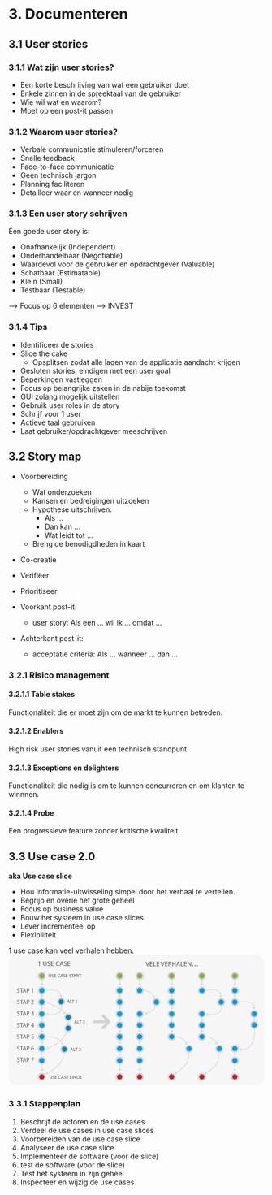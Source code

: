 # 3. Documenteren
## 3.1 User stories
### 3.1.1 Wat zijn user stories?
- Een korte beschrijving van wat een gebruiker doet
- Enkele zinnen in de spreektaal van de gebruiker
- Wie wil wat en waarom?
- Moet op een post-it passen

### 3.1.2 Waarom user stories?
- Verbale communicatie stimuleren/forceren
- Snelle feedback
- Face-to-face communicatie
- Geen technisch jargon
- Planning faciliteren
- Detailleer waar en wanneer nodig

### 3.1.3 Een user story schrijven
Een goede user story is:
- Onafhankelijk (Independent)
- Onderhandelbaar (Negotiable)
- Waardevol voor de gebruiker en opdrachtgever (Valuable)
- Schatbaar (Estimatable)
- Klein (Small)
- Testbaar (Testable)

--> Focus op 6 elementen --> INVEST

### 3.1.4 Tips
- Identificeer de stories
- Slice the cake
  - Opsplitsen zodat alle lagen van de applicatie aandacht krijgen
- Gesloten stories, eindigen met een user goal
- Beperkingen vastleggen
- Focus op belangrijke zaken in de nabije toekomst
- GUI zolang mogelijk uitstellen
- Gebruik user roles in de story
- Schrijf voor 1 user
- Actieve taal gebruiken
- Laat gebruiker/opdrachtgever meeschrijven

## 3.2 Story map
- Voorbereiding
  - Wat onderzoeken
  - Kansen en bedreigingen uitzoeken
  - Hypothese uitschrijven:
    - Als ...
    - Dan kan ...
    - Wat leidt tot ...
  - Breng de benodigdheden in kaart
- Co-creatie
- Verifiëer
- Prioritiseer

- Voorkant post-it:
  - user story: Als een ... wil ik ... omdat ...
- Achterkant post-it:
  - acceptatie criteria: Als ... wanneer ... dan ...

### 3.2.1 Risico management
#### 3.2.1.1 Table stakes
Functionaliteit die er moet zijn om de markt te kunnen betreden.

#### 3.2.1.2 Enablers
High risk user stories vanuit een technisch standpunt.

#### 3.2.1.3 Exceptions en delighters
Functionaliteit die nodig is om te kunnen concurreren en om klanten te winnnen.

#### 3.2.1.4 Probe
Een progressieve feature zonder kritische kwaliteit.

## 3.3 Use case 2.0
**aka Use case slice**

- Hou informatie-uitwisseling simpel door het verhaal te vertellen.
- Begrijp en overie het grote geheel
- Focus op business value
- Bouw het systeem in use case slices
- Lever incrementeel op
- Flexibiliteit

1 use case kan veel verhalen hebben.
![1 use case = vele verhalen](img/Documenteren/usecaseverhalen.jpeg)

### 3.3.1 Stappenplan
1. Beschrijf de actoren en de use cases
2. Verdeel de use cases in use case slices
3. Voorbereiden van de use case slice
4. Analyseer de use case slice
5. Implementeer de software (voor de slice)
6. test de software (voor de slice)
7. Test het systeem in zijn geheel
8. Inspecteer en wijzig de use cases
